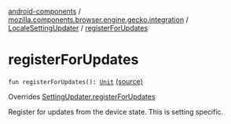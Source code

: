 [android-components](../../index.md) / [mozilla.components.browser.engine.gecko.integration](../index.md) / [LocaleSettingUpdater](index.md) / [registerForUpdates](./register-for-updates.md)

# registerForUpdates

`fun registerForUpdates(): `[`Unit`](https://kotlinlang.org/api/latest/jvm/stdlib/kotlin/-unit/index.html) [(source)](https://github.com/mozilla-mobile/android-components/blob/master/components/browser/engine-gecko-beta/src/main/java/mozilla/components/browser/engine/gecko/integration/LocaleSettingUpdater.kt#L36)

Overrides [SettingUpdater.registerForUpdates](../-setting-updater/register-for-updates.md)

Register for updates from the device state. This is setting specific.

